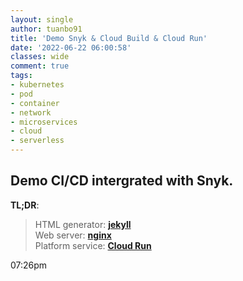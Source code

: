 ```yaml
---
layout: single
author: tuanbo91
title: 'Demo Snyk & Cloud Build & Cloud Run'
date: '2022-06-22 06:00:58'
classes: wide
comment: true
tags:
- kubernetes
- pod
- container
- network
- microservices
- cloud
- serverless
---
```


## Demo CI/CD intergrated with Snyk.‌‌
**TL;DR**:
> HTML generator: [**jekyll**](https://jekyllrb.com/)\
> Web server: [**nginx**](https://www.nginx.com/)\
> Platform service: [**Cloud Run**](https://cloud.google.com/run)

07:26pm